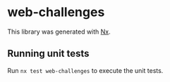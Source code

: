 # web-challenges

This library was generated with [Nx](https://nx.dev).

## Running unit tests

Run `nx test web-challenges` to execute the unit tests.
